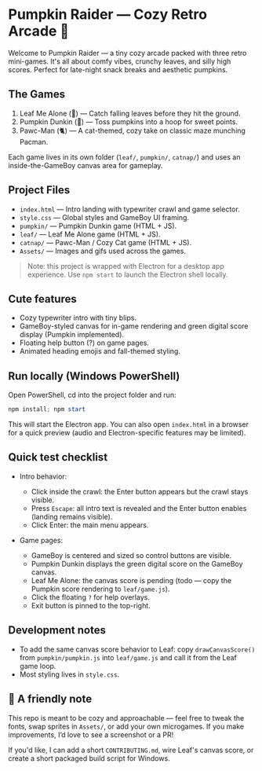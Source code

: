 # Pumpkin Raider — Cozy Retro Arcade 🎃

Welcome to Pumpkin Raider — a tiny cozy arcade packed with three retro mini-games. It's all about comfy vibes, crunchy leaves, and silly high scores. Perfect for late-night snack breaks and aesthetic pumpkins.

## The Games

1. Leaf Me Alone (🍂) — Catch falling leaves before they hit the ground.
2. Pumpkin Dunkin (🎃) — Toss pumpkins into a hoop for sweet points.
3. Pawc-Man (🐈) — A cat-themed, cozy take on classic maze munching Pacman.

Each game lives in its own folder (`leaf/`, `pumpkin/`, `catnap/`) and uses an inside-the-GameBoy canvas area for gameplay.

## Project Files

- `index.html` — Intro landing with typewriter crawl and game selector.
- `style.css` — Global styles and GameBoy UI framing.
- `pumpkin/` — Pumpkin Dunkin game (HTML + JS).
- `leaf/` — Leaf Me Alone game (HTML + JS).
- `catnap/` — Pawc-Man / Cozy Cat game (HTML + JS).
- `Assets/` — Images and gifs used across the games.

> Note: this project is wrapped with Electron for a desktop app experience. Use `npm start` to launch the Electron shell locally.

## Cute features

- Cozy typewriter intro with tiny blips.
- GameBoy-styled canvas for in-game rendering and green digital score display (Pumpkin implemented).
- Floating help button (?) on game pages.
- Animated heading emojis and fall-themed styling.

## Run locally (Windows PowerShell)

Open PowerShell, cd into the project folder and run:

```powershell
npm install; npm start
```

This will start the Electron app. You can also open `index.html` in a browser for a quick preview (audio and Electron-specific features may be limited).

## Quick test checklist

- Intro behavior:
  - Click inside the crawl: the Enter button appears but the crawl stays visible.
  - Press `Escape`: all intro text is revealed and the Enter button enables (landing remains visible).
  - Click Enter: the main menu appears.

- Game pages:
  - GameBoy is centered and sized so control buttons are visible.
  - Pumpkin Dunkin displays the green digital score on the GameBoy canvas.
  - Leaf Me Alone: the canvas score is pending (todo — copy the Pumpkin score rendering to `leaf/game.js`).
  - Click the floating `?` for help overlays.
  - Exit button is pinned to the top-right.

## Development notes

- To add the same canvas score behavior to Leaf: copy `drawCanvasScore()` from `pumpkin/pumpkin.js` into `leaf/game.js` and call it from the Leaf game loop.
- Most styling lives in `style.css`.


## 🧸 A friendly note

This repo is meant to be cozy and approachable — feel free to tweak the fonts, swap sprites in `Assets/`, or add your own microgames. If you make improvements, I’d love to see a screenshot or a PR!

If you'd like, I can add a short `CONTRIBUTING.md`, wire Leaf's canvas score, or create a short packaged build script for Windows.
